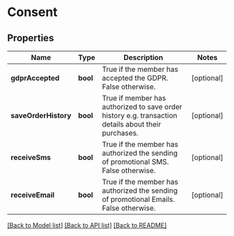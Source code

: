 # Consent

## Properties
Name | Type | Description | Notes
------------ | ------------- | ------------- | -------------
**gdprAccepted** | **bool** | True if the member has accepted the GDPR. False otherwise. | [optional] 
**saveOrderHistory** | **bool** | True if member has authorized to save order history e.g. transaction details about their purchases. | [optional] 
**receiveSms** | **bool** | True if the member has authorized the sending of promotional SMS. False otherwise. | [optional] 
**receiveEmail** | **bool** | True if the member has authorized the sending of promotional Emails. False otherwise. | [optional] 

[[Back to Model list]](../../README.md#documentation-for-models) [[Back to API list]](../../README.md#documentation-for-api-endpoints) [[Back to README]](../../README.md)

